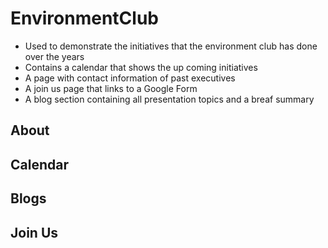 # EnvironmentClub

- Used to demonstrate the initiatives that the environment club has done over the years
- Contains a calendar that shows the up coming initiatives
- A page with contact information of past executives
- A join us page that links to a Google Form 
- A blog section containing all presentation topics and a breaf summary

## About
## Calendar
## Blogs
## Join Us
